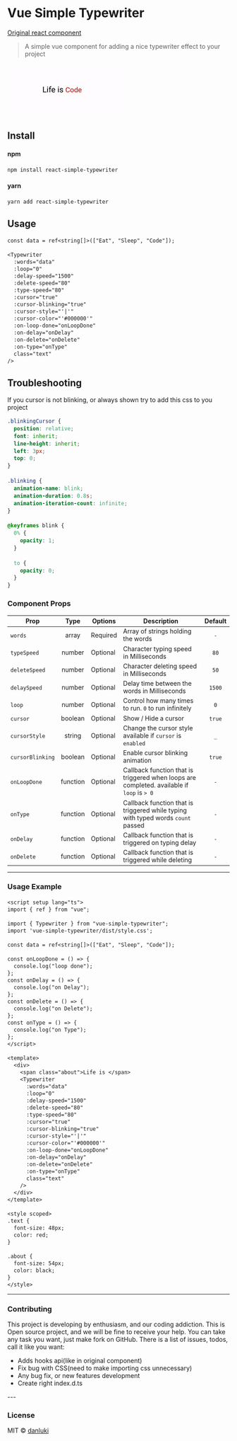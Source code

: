 # Vue Simple Typewriter

[Original react component](https://www.npmjs.com/package/react-simple-typewriter)

> A simple vue component for adding a nice typewriter effect to your project

<p align="left">
    <img src="./animation.gif" alt="screenshot">
</p>

## Install

#### npm

```sh
npm install react-simple-typewriter
```

#### yarn

```sh
yarn add react-simple-typewriter
```

## Usage

```vue
const data = ref<string[]>(["Eat", "Sleep", "Code"]);

<Typewriter
  :words="data"
  :loop="0"
  :delay-speed="1500"
  :delete-speed="80"
  :type-speed="80"
  :cursor="true"
  :cursor-blinking="true"
  :cursor-style="'|'"
  :cursor-color="'#000000'"
  :on-loop-done="onLoopDone"
  :on-delay="onDelay"
  :on-delete="onDelete"
  :on-type="onType"
  class="text"
/>
```

## Troubleshooting
If you cursor is not blinking, or always shown try to add this css to you project
```css
.blinkingCursor {
  position: relative;
  font: inherit;
  line-height: inherit;
  left: 3px;
  top: 0;
}

.blinking {
  animation-name: blink;
  animation-duration: 0.8s;
  animation-iteration-count: infinite;
}

@keyframes blink {
  0% {
    opacity: 1;
  }

  to {
    opacity: 0;
  }
}
```
### Component Props

| Prop             |       Type        | Options  | Description                                                                                |      Default       |
| ---------------- | :---------------: | -------- | ------------------------------------------------------------------------------------------ | :----------------: |
| `words`          |       array       | Required | Array of strings holding the words                                                         |        `-`         |
| `typeSpeed`      |      number       | Optional | Character typing speed in Milliseconds                                                     |        `80`        |
| `deleteSpeed`    |      number       | Optional | Character deleting speed in Milliseconds                                                   |        `50`        |
| `delaySpeed`     |      number       | Optional | Delay time between the words in Milliseconds                                               |       `1500`       |
| `loop`           |      number       | Optional | Control how many times to run. `0` to run infinitely                                       |        `0`         |
| `cursor`         |      boolean      | Optional | Show / Hide a cursor                                                                       |      `true`        |
| `cursorStyle`    |     string        | Optional | Change the cursor style available if `cursor` is `enabled`                                 |        `_`        |
| `cursorBlinking` |      boolean      | Optional | Enable cursor blinking animation                                                           |        `true`      |
| `onLoopDone`     |     function      | Optional | Callback function that is triggered when loops are completed. available if `loop` is `> 0` |        `-`         |
| `onType`         |     function      | Optional | Callback function that is triggered while typing with typed words `count` passed           |        `-`         |
| `onDelay`        |     function      | Optional | Callback function that is triggered on typing delay                                        |        `-`         |
| `onDelete`       |     function      | Optional | Callback function that is triggered while deleting                                         |        `-`         |
---

### Usage Example

```vue
<script setup lang="ts">
import { ref } from "vue";

import { Typewriter } from "vue-simple-typewriter";
import 'vue-simple-typewriter/dist/style.css';

const data = ref<string[]>(["Eat", "Sleep", "Code"]);

const onLoopDone = () => {
  console.log("loop done");
};
const onDelay = () => {
  console.log("on Delay");
};
const onDelete = () => {
  console.log("on Delete");
};
const onType = () => {
  console.log("on Type");
};
</script>

<template>
  <div>
    <span class="about">Life is </span>
    <Typewriter
      :words="data"
      :loop="0"
      :delay-speed="1500"
      :delete-speed="80"
      :type-speed="80"
      :cursor="true"
      :cursor-blinking="true"
      :cursor-style="'|'"
      :cursor-color="'#000000'"
      :on-loop-done="onLoopDone"
      :on-delay="onDelay"
      :on-delete="onDelete"
      :on-type="onType"
      class="text"
    />
  </div>
</template>

<style scoped>
.text {
  font-size: 48px;
  color: red;
}

.about {
  font-size: 54px;
  color: black;
}
</style>
```
---
### Contributing
This project is developing by enthusiasm, and our coding addiction. This is Open source project, and we will be fine to receive your help. You can take any task you want, just make fork on GitHub. There is a list of issues, todos, call it like you want:
<ul>
<li>Adds hooks api(like in original component)</li>
<li>Fix bug with CSS(need to make importing css unnecessary)</li>
<li>Any bug fix, or new features development</li>
<li>Create right index.d.ts</li>
</ul> 
---

### License

MIT © [danluki](https://github.com/)
